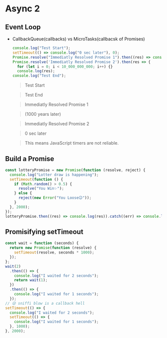 # Async 2

## Event Loop

- CallbackQueue(callbacks) vs MicroTasks(callbacsk of Promises)

  ```javascript
  console.log("Test Start");
  setTimeout(() => console.log("0 sec later"), 0);
  Promise.resolve("Immediatly Resolved Promise 1").then((res) => console.log(res));
  Promise.resolve('Immediatly Resolved Promise 2').then(res => {
    for (let i = 0; i < 10_000_000_000; i++) {}
    console.log(res);
  console.log("Test End");
  ```

  > Test Start

  > Test End

  > Immediatly Resolved Promise 1

  > (1000 years later)

  > Immediatly Resolved Promise 2

  > 0 sec later

  > This means JavaScript timers are not reliable.

## Build a Promise

```javascript
const lotteryPromise = new Promise(function (resolve, reject) {
  console.log("Lotter draw is happening");
  setTimeout(function () {
    if (Math.random() > 0.5) {
      resolve("You Win✨");
    } else {
      reject(new Error("You Loose😉"));
    }
  }, 2000);
});
lotteryPromise.then((res) => console.log(res)).catch((err) => console.log(err));
```

## Promisifying setTimeout

```javascript
const wait = function (seconds) {
  return new Promise(function (resolve) {
    setTimeout(resolve, seconds * 1000);
  });
};
wait(2)
  .then(() => {
    console.log("I waited for 2 seconds");
    return wait(1);
  })
  .then(() => {
    console.log("I waited for 1 seconds");
  });
// 😜 sniffi blow is a callback hell
setTimeout(() => {
  console.log("I waited for 2 seconds");
  setTimeout(() => {
    console.log("I waited for 1 seconds");
  }, 1000);
}, 2000);
```
